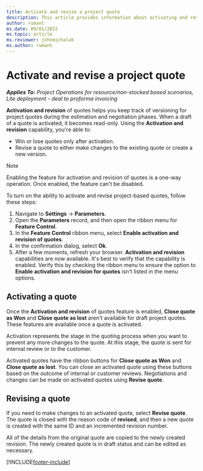 ```yaml
---
title: Activate and revise a project quote
description: This article provides information about activating and revising quotes in Project Operations.
author: rumant
ms.date: 09/01/2022
ms.topic: article
ms.reviewer: johnmichalak
ms.author: rumant
---
```


# Activate and revise a project quote

_**Applies To:** Project Operations for resource/non-stocked based scenarios, Lite deployment - deal to proforma invoicing_

**Activation and revision** of quotes helps you keep track of versioning for project quotes during the estimation and negotiation phases. When a draft of a quote is activated, it becomes read-only. Using the **Activation and revision** capability, you're able to: 

- Win or lose quotes only after activation.
- Revise a quote to either make changes to the existing quote or create a new version.

> [!NOTE]
> Enabling the feature for activation and revision of quotes is a one-way operation. Once enabled, the feature can't be disabled.

To turn on the ability to activate and revise project-based quotes, follow these steps:

1. Navigate to **Settings** -> **Parameters**.
1. Open the **Parameters** record, and then open the ribbon menu for **Feature Control**.
1. In the **Feature Control** ribbon menu, select **Enable activation and revision of quotes**.
1. In the confirmation dialog, select **Ok**. 
1. After a few moments, refresh your browser. **Activation and revision** capabilities are now available. It's best to verify that the capability is enabled. Verify this by checking the ribbon menu to ensure the option to **Enable activation and revision for quotes** isn't listed in the menu options. 

## Activating a quote

Once the **Activation and revision** of quotes feature is enabled, **Close quote as Won** and **Close quote as lost** aren't available for draft project quotes. These features are available once a quote is activated. 

Activation represents the stage in the quoting process when you want to prevent any more changes to the quote. At this stage, the quote is sent for internal review or to the customer. 

Activated quotes have the ribbon buttons for **Close quote as Won** and **Close quote as lost**. You can close an activated quote using these buttons based on the outcome of internal or customer reviews. Negotiations and changes can be made on activated quotes using **Revise quote**.

## Revising a quote
If you need to make changes to an activated quote, select **Revise quote**. The quote is closed with the reason code of **revised**, and then a new quote is created with the same ID and an incremented revision number.

All of the details from the original quote are copied to the newly created revision. The newly created quote is in draft status and can be edited as necessary. 





[!INCLUDE[footer-include](../includes/footer-banner.md)]
